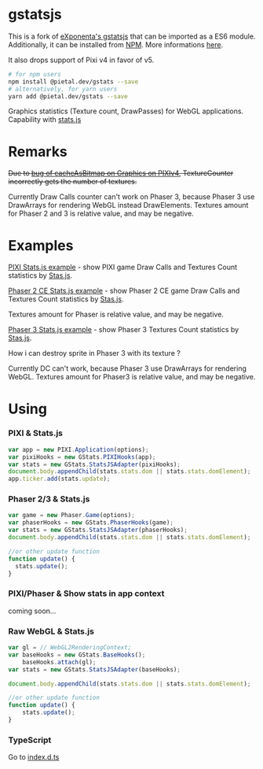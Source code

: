 # gstatsjs

This is a fork of [eXponenta's gstatsjs](https://github.com/eXponenta/gstatsjs) that can be imported as a ES6 module. Additionally, it can be installed from [NPM](https://www.npmjs.com/package/gstats). More informations [here](https://github.com/eXponenta/gstatsjs/pull/2).

It also drops support of Pixi v4 in favor of v5.

```sh
# for npm users
npm install @pietal.dev/gstats --save
# alternatively, for yarn users
yarn add @pietal.dev/gstats --save
```

Graphics statistics (Texture count, DrawPasses) for WebGL applications. Capability with [stats.js](https://github.com/mrdoob/stats.js)

# Remarks

~~Due to [bug of cacheAsBitmap on Graphics on PIXIv4](https://github.com/pixijs/pixi.js/issues/4692), TextureCounter incorrectly gets the number of textures.~~

Currently Draw Calls counter can't work on Phaser 3, because Phaser 3 use DrawArrays for rendering WebGL instead DrawElements.
Textures amount for Phaser 2 and 3 is relative value, and may be negative.

# Examples

[PIXI Stats.js example](./exampless/pixi) - show PIXI game Draw Calls and Textures Count statistics by [Stas.js](https://github.com/mrdoob/stats.js/).

[Phaser 2 CE Stats.js example](./exampless/phaser2ce) - show Phaser 2 CE game Draw Calls and Textures Count statistics by [Stas.js](https://github.com/mrdoob/stats.js/).

Textures amount for Phaser is relative value, and may be negative.

[Phaser 3 Stats.js example](./exampless/phaser3) - show Phaser 3 Textures Count statistics by [Stas.js](https://github.com/mrdoob/stats.js/).

How i can destroy sprite in Phaser 3 with its texture ?

Currently DC can't work, because Phaser 3 use DrawArrays for rendering WebGL.
Textures amount for Phaser3 is relative value, and may be negative.

# Using

### PIXI & Stats.js

```javascript
var app = new PIXI.Application(options);
var pixiHooks = new GStats.PIXIHooks(app);
var stats = new GStats.StatsJSAdapter(pixiHooks);
document.body.appendChild(stats.stats.dom || stats.stats.domElement);
app.ticker.add(stats.update);
```

### Phaser 2/3 & Stats.js

```javascript
var game = new Phaser.Game(options);
var phaserHooks = new GStats.PhaserHooks(game);
var stats = new GStats.StatsJSAdapter(phaserHooks);
document.body.appendChild(stats.stats.dom || stats.stats.domElement);

//or other update function
function update() {
  stats.update();
}
```

### PIXI/Phaser & Show stats in app context

coming soon...

### Raw WebGL & Stats.js

```javascript
var gl = // WebGL2RenderingContext;
var baseHooks = new GStats.BaseHooks();
    baseHooks.attach(gl);
var stats = new GStats.StatsJSAdapter(baseHooks);

document.body.appendChild(stats.stats.dom || stats.stats.domElement);

//or other update function
function update() {
    stats.update();
}
```

### TypeScript

Go to [index.d.ts](https://github.com/Prozi/gstats/blob/master/dist/index.d.ts)
